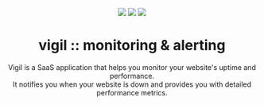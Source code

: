 <div align="center" style="margin-bottom: 48px;">

![](https://img.shields.io/badge/typescript-black?style=for-the-badge&logo=typescript)
![](https://img.shields.io/badge/next.js-black?style=for-the-badge&logo=next.js)
![](https://img.shields.io/badge/shadcnui-black?style=for-the-badge&logo=shadcnui)

<h1 style="border: none !important;">vigil :: monitoring & alerting</h1>

Vigil is a SaaS application that helps you monitor your website's uptime and performance. <br />
It notifies you when your website is down and provides you with detailed performance metrics.

</div>

<br />
<br />